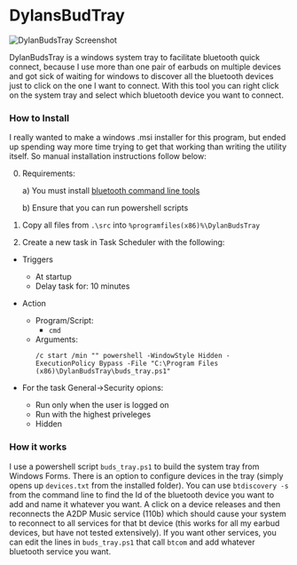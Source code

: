# DylansBudTray

![DylanBudsTray Screenshot](/DylansBudTray_screenshot.png)

DylanBudsTray is a windows system tray to facilitate bluetooth quick connect, because I use more than one pair of earbuds on multiple devices and got sick of waiting for windows to discover all the bluetooth devices just to click on the one I want to connect. With this tool you can right click on the system tray and select which bluetooth device you want to connect.



### How to Install
I really wanted to make a windows .msi installer for this program, but ended up spending way more time trying to get that working than writing the utility itself. So manual installation instructions follow below:


0) Requirements:

 	a) You must install [bluetooth command line tools](https://bluetoothinstaller.com/bluetooth-command-line-tools)

 	b) Ensure that you can run powershell scripts


1) Copy all files from `.\src` into `%programfiles(x86)%\DylanBudsTray`

2) Create a new task in Task Scheduler with the following:

- Triggers

	- At startup
	- Delay task for: 10 minutes

- Action

	- Program/Script:
		- `cmd`
	- Arguments:
		```
		/c start /min "" powershell -WindowStyle Hidden -ExecutionPolicy Bypass -File "C:\Program Files (x86)\DylanBudsTray\buds_tray.ps1"
		```
				
- For the task General->Security opions:

	- Run only when the user is logged on
	- Run with the highest priveleges
	- Hidden
	
### How it works

I use a powershell script `buds_tray.ps1` to build the system tray from Windows Forms. There is an option to configure devices in the tray (simply opens up `devices.txt` from the installed folder). You can use `btdiscovery -s` from the command line to find the Id of the bluetooth device you want to add and name it whatever you want. A click on a device releases and then reconnects the A2DP Music service (110b) which should cause your system to reconnect to all services for that bt device (this works for all my earbud devices, but have not  tested extensively). If you want other services, you can edit the lines in `buds_tray.ps1` that call `btcom` and add whatever bluetooth service you want.
